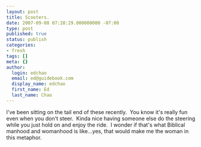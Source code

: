```yaml
---
layout: post
title: Scooters.
date: 2007-09-08 07:28:29.000000000 -07:00
type: post
published: true
status: publish
categories:
- fresh
tags: []
meta: {}
author:
  login: edchao
  email: ed@guidebook.com
  display_name: edchao
  first_name: Ed
  last_name: Chao
---
```

<p>I've been sitting on the tail end of these recently.  You know it's really fun even when you don't steer.  Kinda nice having someone else do the steering while you just hold on and enjoy the ride.  I wonder if that's what Biblical manhood and womanhood is like...yes, that would make me the woman in this metaphor.</p>
